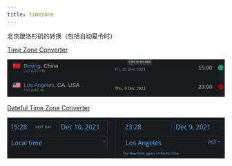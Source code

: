```yaml
---
title: timezone
---
```


北京跟洛杉矶的转换（包括自动夏令时）

[Time Zone Converter](https://www.timeanddate.com/worldclock/converter.html?p1=33&p2=137)

![](assets/Pasted%20image%2020211210152824.png)

[Dateful Time Zone Converter](https://dateful.com/time-zone-converter?tz2=Los-Angeles-California)

![](assets/Pasted%20image%2020211210152848.png)